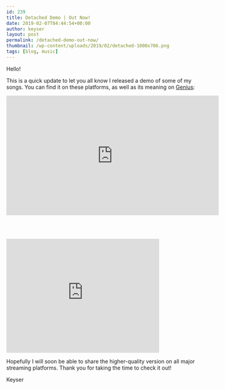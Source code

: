 ```yaml
---
id: 239
title: Detached Demo | Out Now!
date: 2019-02-07T04:44:54+00:00
author: keyser
layout: post
permalink: /detached-demo-out-now/
thumbnail: /wp-content/uploads/2019/02/detached-1000x706.png
tags: [blog, music]
---
```

Hello!

This is a quick update to let you all know I released a demo of some of my songs. You can find it on these platforms, as well as its meaning on [Genius](https://genius.com/albums/Keyser/Detached-demo):

<div class = "center">
<iframe width="560" height="315" src="https://www.youtube.com/embed/QAqBinfrQCQ" frameborder="0" allow="accelerometer; autoplay; encrypted-media; gyroscope; picture-in-picture" allowfullscreen></iframe>
</div>

<br><br>
<div class = "center">
<iframe width="80%" height="300" scrolling="no" frameborder="no" allow="autoplay" src="https://w.soundcloud.com/player/?url=https%3A//api.soundcloud.com/playlists/697135446&color=%233cb496&auto_play=false&hide_related=false&show_comments=true&show_user=true&show_reposts=false&show_teaser=true&visual=true"></iframe><div style="font-size: 10px; color: #cccccc;line-break: anywhere;word-break: normal;overflow: hidden;white-space: nowrap;text-overflow: ellipsis; font-family: Interstate,Lucida Grande,Lucida Sans Unicode,Lucida Sans,Garuda,Verdana,Tahoma,sans-serif;font-weight: 100;"></div>
</div>

Hopefully I will soon be able to share the higher-quality version on all major streaming platforms. Thank you for taking the time to check it out!



Keyser